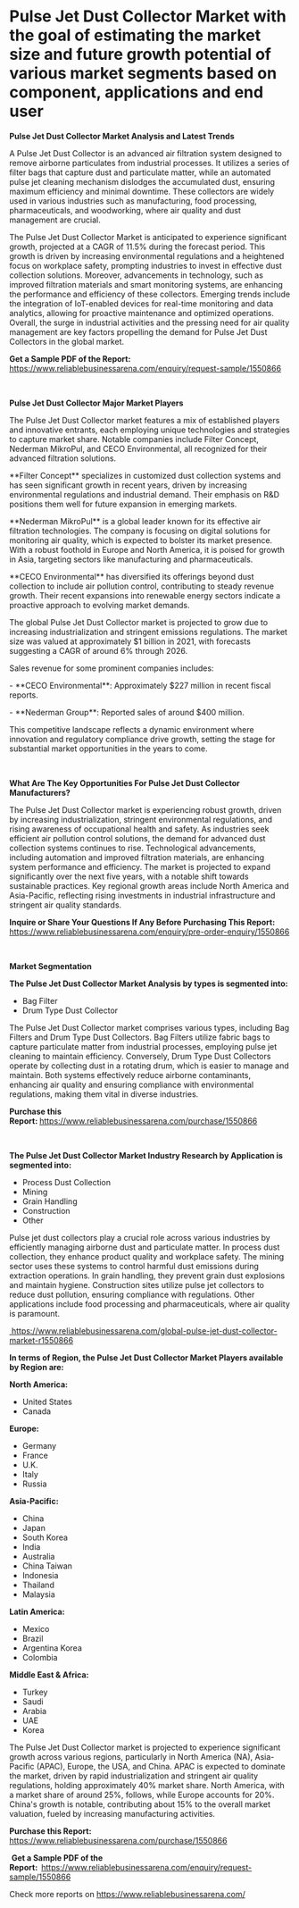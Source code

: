 <p><h1>Pulse Jet Dust Collector Market with the goal of estimating the market size and future growth potential of various market segments based on component, applications and end user</h1></p><p><strong>Pulse Jet Dust Collector Market Analysis and Latest Trends</strong></p>
<p><p>A Pulse Jet Dust Collector is an advanced air filtration system designed to remove airborne particulates from industrial processes. It utilizes a series of filter bags that capture dust and particulate matter, while an automated pulse jet cleaning mechanism dislodges the accumulated dust, ensuring maximum efficiency and minimal downtime. These collectors are widely used in various industries such as manufacturing, food processing, pharmaceuticals, and woodworking, where air quality and dust management are crucial.</p><p>The Pulse Jet Dust Collector Market is anticipated to experience significant growth, projected at a CAGR of 11.5% during the forecast period. This growth is driven by increasing environmental regulations and a heightened focus on workplace safety, prompting industries to invest in effective dust collection solutions. Moreover, advancements in technology, such as improved filtration materials and smart monitoring systems, are enhancing the performance and efficiency of these collectors. Emerging trends include the integration of IoT-enabled devices for real-time monitoring and data analytics, allowing for proactive maintenance and optimized operations. Overall, the surge in industrial activities and the pressing need for air quality management are key factors propelling the demand for Pulse Jet Dust Collectors in the global market.</p></p>
<p><strong>Get a Sample PDF of the Report:&nbsp;</strong> <a href="https://www.reliablebusinessarena.com/enquiry/request-sample/1550866?utm_campaign=2112&utm_medium=2&utm_source=Github&utm_content=ia&utm_term=16022025&utm_id=pulse-jet-dust-collector">https://www.reliablebusinessarena.com/enquiry/request-sample/1550866</a></p>
<p>&nbsp;</p>
<p><strong>Pulse Jet Dust Collector Major Market Players</strong></p>
<p><p>The Pulse Jet Dust Collector market features a mix of established players and innovative entrants, each employing unique technologies and strategies to capture market share. Notable companies include Filter Concept, Nederman MikroPul, and CECO Environmental, all recognized for their advanced filtration solutions.</p><p>**Filter Concept** specializes in customized dust collection systems and has seen significant growth in recent years, driven by increasing environmental regulations and industrial demand. Their emphasis on R&D positions them well for future expansion in emerging markets.</p><p>**Nederman MikroPul** is a global leader known for its effective air filtration technologies. The company is focusing on digital solutions for monitoring air quality, which is expected to bolster its market presence. With a robust foothold in Europe and North America, it is poised for growth in Asia, targeting sectors like manufacturing and pharmaceuticals.</p><p>**CECO Environmental** has diversified its offerings beyond dust collection to include air pollution control, contributing to steady revenue growth. Their recent expansions into renewable energy sectors indicate a proactive approach to evolving market demands.</p><p>The global Pulse Jet Dust Collector market is projected to grow due to increasing industrialization and stringent emissions regulations. The market size was valued at approximately $1 billion in 2021, with forecasts suggesting a CAGR of around 6% through 2026.</p><p>Sales revenue for some prominent companies includes:</p><p>- **CECO Environmental**: Approximately $227 million in recent fiscal reports.</p><p>- **Nederman Group**: Reported sales of around $400 million.</p><p>This competitive landscape reflects a dynamic environment where innovation and regulatory compliance drive growth, setting the stage for substantial market opportunities in the years to come.</p></p>
<p>&nbsp;</p>
<p><strong>What Are The Key Opportunities For Pulse Jet Dust Collector Manufacturers?</strong></p>
<p><p>The Pulse Jet Dust Collector market is experiencing robust growth, driven by increasing industrialization, stringent environmental regulations, and rising awareness of occupational health and safety. As industries seek efficient air pollution control solutions, the demand for advanced dust collection systems continues to rise. Technological advancements, including automation and improved filtration materials, are enhancing system performance and efficiency. The market is projected to expand significantly over the next five years, with a notable shift towards sustainable practices. Key regional growth areas include North America and Asia-Pacific, reflecting rising investments in industrial infrastructure and stringent air quality standards.</p></p>
<p><strong>Inquire or Share Your Questions If Any Before Purchasing This Report:</strong> <a href="https://www.reliablebusinessarena.com/enquiry/pre-order-enquiry/1550866?utm_campaign=2112&utm_medium=2&utm_source=Github&utm_content=ia&utm_term=16022025&utm_id=pulse-jet-dust-collector">https://www.reliablebusinessarena.com/enquiry/pre-order-enquiry/1550866</a></p>
<p>&nbsp;</p>
<p><strong>Market Segmentation</strong></p>
<p><strong>The Pulse Jet Dust Collector Market Analysis by types is segmented into:</strong></p>
<p><ul><li>Bag Filter</li><li>Drum Type Dust Collector</li></ul></p>
<p><p>The Pulse Jet Dust Collector market comprises various types, including Bag Filters and Drum Type Dust Collectors. Bag Filters utilize fabric bags to capture particulate matter from industrial processes, employing pulse jet cleaning to maintain efficiency. Conversely, Drum Type Dust Collectors operate by collecting dust in a rotating drum, which is easier to manage and maintain. Both systems effectively reduce airborne contaminants, enhancing air quality and ensuring compliance with environmental regulations, making them vital in diverse industries.</p></p>
<p><strong>Purchase this Report:&nbsp;</strong><a href="https://www.reliablebusinessarena.com/purchase/1550866?utm_campaign=2112&utm_medium=2&utm_source=Github&utm_content=ia&utm_term=16022025&utm_id=pulse-jet-dust-collector">https://www.reliablebusinessarena.com/purchase/1550866</a></p>
<p>&nbsp;</p>
<p><strong>The Pulse Jet Dust Collector Market Industry Research by Application is segmented into:</strong></p>
<p><ul><li>Process Dust Collection</li><li>Mining</li><li>Grain Handling</li><li>Construction</li><li>Other</li></ul></p>
<p><p>Pulse jet dust collectors play a crucial role across various industries by efficiently managing airborne dust and particulate matter. In process dust collection, they enhance product quality and workplace safety. The mining sector uses these systems to control harmful dust emissions during extraction operations. In grain handling, they prevent grain dust explosions and maintain hygiene. Construction sites utilize pulse jet collectors to reduce dust pollution, ensuring compliance with regulations. Other applications include food processing and pharmaceuticals, where air quality is paramount.</p></p>
<p><a href="https://www.reliablebusinessarena.com/global-pulse-jet-dust-collector-market-r1550866?utm_campaign=2112&utm_medium=2&utm_source=Github&utm_content=ia&utm_term=16022025&utm_id=pulse-jet-dust-collector">&nbsp;https://www.reliablebusinessarena.com/global-pulse-jet-dust-collector-market-r1550866</a></p>
<p><strong>In terms of Region, the Pulse Jet Dust Collector Market Players available by Region are:</strong></p>
<p>
    <p> <strong> North America: </strong>
        <ul>
            <li>United States</li>
            <li>Canada</li>
        </ul>
        </p> 
    <p> <strong> Europe: </strong>
        <ul>
            <li>Germany</li>
            <li>France</li>
            <li>U.K.</li>
            <li>Italy</li>
            <li>Russia</li>
        </ul>
        </p> 
    <p> <strong> Asia-Pacific: </strong>
        <ul>
            <li>China</li>
            <li>Japan</li>
            <li>South Korea</li>
            <li>India</li>
            <li>Australia</li>
            <li>China Taiwan</li>
            <li>Indonesia</li>
            <li>Thailand</li>
            <li>Malaysia</li>
        </ul>
        </p> 
    <p> <strong> Latin America: </strong>
        <ul>
            <li>Mexico</li>
            <li>Brazil</li>
            <li>Argentina Korea</li>
            <li>Colombia</li>
        </ul>
        </p> 
    <p> <strong> Middle East & Africa: </strong>
        <ul>
            <li>Turkey</li>
            <li>Saudi</li>
            <li>Arabia</li>
            <li>UAE</li>
            <li>Korea</li>
        </ul>
    </p>
    </p>
<p><p>The Pulse Jet Dust Collector market is projected to experience significant growth across various regions, particularly in North America (NA), Asia-Pacific (APAC), Europe, the USA, and China. APAC is expected to dominate the market, driven by rapid industrialization and stringent air quality regulations, holding approximately 40% market share. North America, with a market share of around 25%, follows, while Europe accounts for 20%. China's growth is notable, contributing about 15% to the overall market valuation, fueled by increasing manufacturing activities.</p></p>
<p><strong>Purchase this Report: </strong><a href="https://www.reliablebusinessarena.com/purchase/1550866?utm_campaign=2112&utm_medium=2&utm_source=Github&utm_content=ia&utm_term=16022025&utm_id=pulse-jet-dust-collector">https://www.reliablebusinessarena.com/purchase/1550866</a></p>
<p>&nbsp;<strong>Get a Sample PDF of the Report:&nbsp;&nbsp;</strong><a href="https://www.reliablebusinessarena.com/enquiry/request-sample/1550866?utm_campaign=2112&utm_medium=2&utm_source=Github&utm_content=ia&utm_term=16022025&utm_id=pulse-jet-dust-collector">https://www.reliablebusinessarena.com/enquiry/request-sample/1550866</a></p>
<p><strong></strong></p>
<p>Check more reports on <a href="https://www.reliablebusinessarena.com/?utm_campaign=2112&utm_medium=2&utm_source=Github&utm_content=ia&utm_term=16022025&utm_id=pulse-jet-dust-collector">https://www.reliablebusinessarena.com/</a></p>